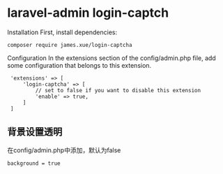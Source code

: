 laravel-admin login-captch
======
Installation
First, install dependencies:

    composer require james.xue/login-captcha
 
Configuration
 In the extensions section of the config/admin.php file, add some configuration that belongs to this extension.
 
     'extensions' => [
         'login-captcha' => [
             // set to false if you want to disable this extension
             'enable' => true,
         ]
     ]
 
 
 ## 背景设置透明
 在config/admin.php中添加，默认为false
 
    background = true
 